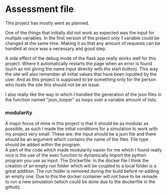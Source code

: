 # Assessment file
This project has mostly went as planned. 

One of the things that initially did not work as expected was the input for multiple variables.
In the first version of the project only 1 variable could be changed at the same time. Making it so that any amount of requests can be handled at once was a necessary and good step.

A side effect of the debug mode of the flask app really works well for this project. Where it automatically restarts the page when an error is found (such as not giving the name input directly with the start button). This way the site will also remember all initial values that have been inputted by the user. And as this project is supposed to be something only for the person who hosts the site this should not be an issue.

I also really like the way in which I handled the generation of the json files in the function named "json_looper" as loops over a variable amount of lists. 

### modularity
A major focus of mine in this project is that it should be as modular as possible, as such I made the initial conditions for a simulation to work with my project very small. These are: the input should be a json file and there should be an argument which contains the name of the files. File type should be added within the program.\
A part of the code which made modularity easier for me which I found really nice is the use of the exec function to dynamically import the python program you use as input.
The Dockerfile: In the docker file I think the creation of an empty run folder which will be coupled to a local folder is a great addition. The run folder is removed during the build before re-adding an empty one. Due to this the docker container will not have to be remade to run a new simulation (which could be done due to the dockerfile in the github).